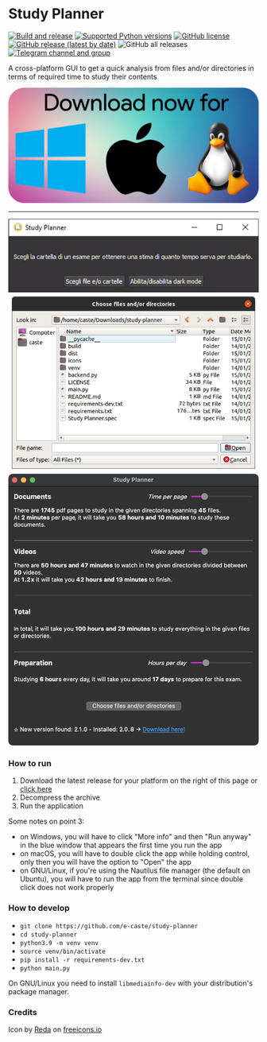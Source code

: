 # Study Planner

[![Build and release](https://github.com/e-caste/study-planner/actions/workflows/build-release.yml/badge.svg)](https://github.com/e-caste/study-planner/actions/workflows/build-release.yml) [![Supported Python versions](https://img.shields.io/badge/python-3.6+-brightgreen?style=plastic&logo=python)]() [![GitHub license](https://img.shields.io/github/license/e-caste/study-planner?style=plastic&logo=gnu)](https://github.com/e-caste/study-planner/blob/master/LICENSE) [![GitHub release (latest by date)](https://img.shields.io/github/v/release/e-caste/study-planner?color=lightblue&style=plastic)](https://github.com/e-caste/study-planner/releases) ![GitHub all releases](https://img.shields.io/github/downloads/e-caste/study-planner/total?color=%23FECF0E&style=plastic) [![Telegram channel and group](https://img.shields.io/badge/chat-on%20Telegram-blue?style=plastic&logo=telegram)](https://t.me/studyplannerupdates) 

A cross-platform GUI to get a quick analysis from files and/or directories in terms of required time to study their contents

<p align="center">
    <a href="https://github.com/e-caste/study-planner/releases">
        <img max-height="40" src="readme/download_button.png" alt="Download latest release">
    </a>
</p>

<hr />

<p align="center">
  <img max-height="150" src="readme/windows_screenshot.png" alt="Windows">
  <img max-height="400" src="readme/ubuntu_screenshot.png" alt="Ubuntu">
  <img max-height="500" src="readme/mac_screenshot.png" alt="macOS">
</p>

### How to run

1. Download the latest release for your platform on the right of this page or [click here](https://github.com/e-caste/study-planner/releases)
2. Decompress the archive
3. Run the application

Some notes on point 3:
- on Windows, you will have to click "More info" and then "Run anyway" in the blue window that appears the first time you run the app
- on macOS, you will have to double click the app while holding control, only then you will have the option to "Open" the app
- on GNU/Linux, if you're using the Nautilus file manager (the default on Ubuntu), you will have to run the app from the terminal since double click does not work properly 

### How to develop
- `git clone https://github.com/e-caste/study-planner`
- `cd study-planner`
- `python3.9 -m venv venv`
- `source venv/bin/activate`
- `pip install -r requirements-dev.txt`
- `python main.py`

On GNU/Linux you need to install `libmediainfo-dev` with your distribution's package manager.

### Credits

Icon by <a href="https://freeicons.io/profile/6156">Reda</a> on <a href="https://freeicons.io">freeicons.io</a>
                                

